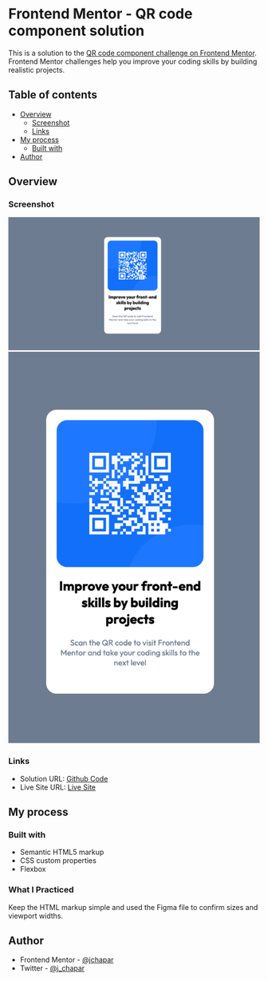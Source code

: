 # Frontend Mentor - QR code component solution

This is a solution to the [QR code component challenge on Frontend Mentor](https://www.frontendmentor.io/challenges/qr-code-component-iux_sIO_H). Frontend Mentor challenges help you improve your coding skills by building realistic projects.

## Table of contents

- [Overview](#overview)
  - [Screenshot](#screenshot)
  - [Links](#links)
- [My process](#my-process)
  - [Built with](#built-with)
- [Author](#author)

## Overview

### Screenshot

![](desktop.png)
![](mobile.png)

### Links

- Solution URL: [Github Code](https://github.com/jchapar/QR_Code)
- Live Site URL: [Live Site](https://jchapar.github.io/QR_Code/)

## My process

### Built with

- Semantic HTML5 markup
- CSS custom properties
- Flexbox

### What I Practiced

Keep the HTML markup simple and used the Figma file to confirm sizes and viewport widths.

## Author

- Frontend Mentor - [@jchapar](https://www.frontendmentor.io/profile/jchapar)
- Twitter - [@j_chapar](https://www.twitter.com/j_chapar)
